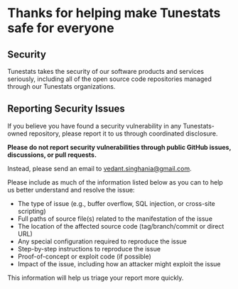 # Thanks for helping make Tunestats safe for everyone

## Security

Tunestats takes the security of our software products and services seriously, including all of the open source code repositories managed through our Tunestats organizations.

## Reporting Security Issues

If you believe you have found a security vulnerability in any Tunestats-owned repository, please report it to us through coordinated disclosure.

**Please do not report security vulnerabilities through public GitHub issues, discussions, or pull requests.**

Instead, please send an email to vedant.singhania@gmail.com.

Please include as much of the information listed below as you can to help us better understand and resolve the issue:

  * The type of issue (e.g., buffer overflow, SQL injection, or cross-site scripting)
  * Full paths of source file(s) related to the manifestation of the issue
  * The location of the affected source code (tag/branch/commit or direct URL)
  * Any special configuration required to reproduce the issue
  * Step-by-step instructions to reproduce the issue
  * Proof-of-concept or exploit code (if possible)
  * Impact of the issue, including how an attacker might exploit the issue

This information will help us triage your report more quickly.
